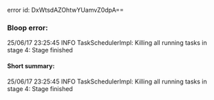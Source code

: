 error id: DxWtsdAZOhtwYUamvZ0dpA==
### Bloop error:

25/06/17 23:25:45 INFO TaskSchedulerImpl: Killing all running tasks in stage 4: Stage finished
#### Short summary: 

25/06/17 23:25:45 INFO TaskSchedulerImpl: Killing all running tasks in stage 4: Stage finished